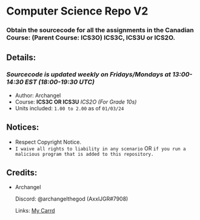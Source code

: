 # Computer Science Repo V2
### Obtain the sourcecode for all the assignments in the Canadian Course: (Parent Course: ICS3O) ICS3C, ICS3U or ICS2O.

## Details:
### *Sourcecode is updated weekly on Fridays/Mondays at 13:00-14:30 EST (18:00-19:30 UTC)*
- Author: Archangel
- Course: **ICS3C OR ICS3U** _ICS2O (For Grade 10s)_
- Units included: ``1.00 to 2.00`` as of ``01/03/24``

## Notices:
- Respect Copyright Notice.
- ``I waive all rights to liability in any scenario`` OR ``if you run a malicious program that is added to this repository.``

## Credits:
- Archangel
  
  Discord: @archangelthegod (AxxlJGR#7908)

  Links: [My Carrd](https://archangelthegod.carrd.co)
